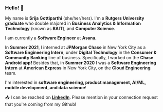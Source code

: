 ### Hello! 👋

My name is **Srija Gottiparthi** (she/her/hers). I'm a **Rutgers University graduate** who double majored in **Business Analytics & Information Technology** (known as **BAIT**), and **Computer Science**.  

I am currently a **Software Engineer** at **Asana**. 

In **Summer 2021**, I interned at **JPMorgan Chase** in New York City as a **Software Engineering Intern**, under **Digital Technology** in the **Consumer & Community Banking** line of business. Specifically, I worked on the **Chase Android app!** Besides that, in **Summer 2020** I was a **Software Engineering Intern** at **American Express** in New York City, on the **Cloud Engineering** team.

I'm interested in **software engineering, product management, AI/ML, mobile development, and data science**!  

:inbox_tray: I can be reached on [**LinkedIn**](https://www.linkedin.com/in/srija-g/). Please mention in your connection request that you're coming from my Github!

<!--
**srijag2700/srijag2700** is a ✨ _special_ ✨ repository because its `README.md` (this file) appears on your GitHub profile.
-->
